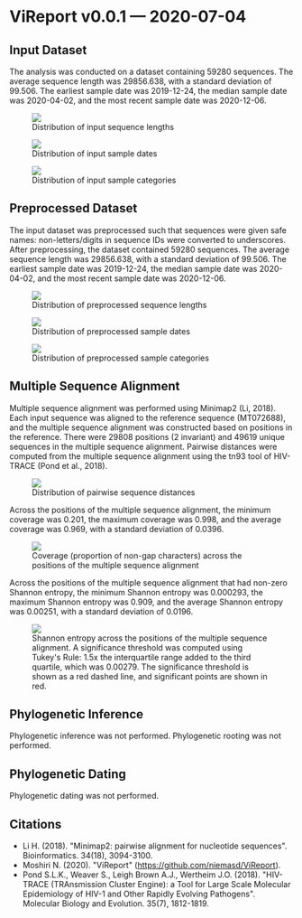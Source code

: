 # ViReport v0.0.1 &mdash; 2020-07-04

## Input Dataset
The analysis was conducted on a dataset containing 59280 sequences. The average sequence length was 29856.638, with a standard deviation of 99.506. The earliest sample date was 2019-12-24, the median sample date was 2020-04-02, and the most recent sample date was 2020-12-06.

<figure>
<img src="./report_files/figs/input_sequence_lengths.png" width="auto" height="auto" style="max-width:75%;">
<figcaption>Distribution of input sequence lengths</figcaption>
</figure>




<figure>
<img src="./report_files/figs/input_sample_dates.png" width="auto" height="auto" style="max-width:75%;">
<figcaption>Distribution of input sample dates</figcaption>
</figure>




<figure>
<img src="./report_files/figs/input_categories.png" width="auto" height="auto" style="max-width:75%;">
<figcaption>Distribution of input sample categories</figcaption>
</figure>



## Preprocessed Dataset
The input dataset was preprocessed such that sequences were given safe names: non-letters/digits in sequence IDs were converted to underscores. After preprocessing, the dataset contained 59280 sequences. The average sequence length was 29856.638, with a standard deviation of 99.506. The earliest sample date was 2019-12-24, the median sample date was 2020-04-02, and the most recent sample date was 2020-12-06.

<figure>
<img src="./report_files/figs/processed_sequence_lengths.png" width="auto" height="auto" style="max-width:75%;">
<figcaption>Distribution of preprocessed sequence lengths</figcaption>
</figure>




<figure>
<img src="./report_files/figs/processed_sample_dates.png" width="auto" height="auto" style="max-width:75%;">
<figcaption>Distribution of preprocessed sample dates</figcaption>
</figure>




<figure>
<img src="./report_files/figs/processed_input_categories.png" width="auto" height="auto" style="max-width:75%;">
<figcaption>Distribution of preprocessed sample categories</figcaption>
</figure>



## Multiple Sequence Alignment
Multiple sequence alignment was performed using Minimap2 (Li, 2018). Each input sequence was aligned to the reference sequence (MT072688), and the multiple sequence alignment was constructed based on positions in the reference. There were 29808 positions (2 invariant) and 49619 unique sequences in the multiple sequence alignment. Pairwise distances were computed from the multiple sequence alignment using the tn93 tool of HIV-TRACE (Pond et al., 2018).

<figure>
<img src="./report_files/figs/pairwise_distances_sequences.png" width="auto" height="auto" style="max-width:75%;">
<figcaption>Distribution of pairwise sequence distances</figcaption>
</figure>


Across the positions of the multiple sequence alignment, the minimum coverage was 0.201, the maximum coverage was 0.998, and the average coverage was 0.969, with a standard deviation of 0.0396.

<figure>
<img src="./report_files/figs/alignment_coverage.png" width="auto" height="auto" style="max-width:75%;">
<figcaption>Coverage (proportion of non-gap characters) across the positions of the multiple sequence alignment</figcaption>
</figure>


 Across the positions of the multiple sequence alignment that had non-zero Shannon entropy, the minimum Shannon entropy was 0.000293, the maximum Shannon entropy was 0.909, and the average Shannon entropy was 0.00251, with a standard deviation of 0.0196.

<figure>
<img src="./report_files/figs/alignment_entropies.png" width="auto" height="auto" style="max-width:75%;">
<figcaption>Shannon entropy across the positions of the multiple sequence alignment. A significance threshold was computed using Tukey's Rule: 1.5x the interquartile range added to the third quartile, which was 0.00279. The significance threshold is shown as a red dashed line, and significant points are shown in red.</figcaption>
</figure>



## Phylogenetic Inference
Phylogenetic inference was not performed. Phylogenetic rooting was not performed.
## Phylogenetic Dating
Phylogenetic dating was not performed.
## Citations

* Li H. (2018). "Minimap2: pairwise alignment for nucleotide sequences". Bioinformatics. 34(18), 3094-3100.
* Moshiri N. (2020). "ViReport" (https://github.com/niemasd/ViReport).
* Pond S.L.K., Weaver S., Leigh Brown A.J., Wertheim J.O. (2018). "HIV-TRACE (TRAnsmission Cluster Engine): a Tool for Large Scale Molecular Epidemiology of HIV-1 and Other Rapidly Evolving Pathogens". Molecular Biology and Evolution. 35(7), 1812-1819.

